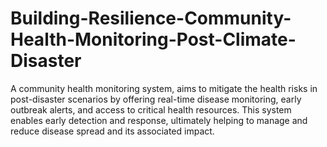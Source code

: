 # Building-Resilience-Community-Health-Monitoring-Post-Climate-Disaster
 A community health monitoring system, aims to mitigate the health risks in post-disaster scenarios by offering real-time disease monitoring, early outbreak alerts, and access to critical health resources. This system enables early detection and response, ultimately helping to manage and reduce disease spread and its associated impact.
